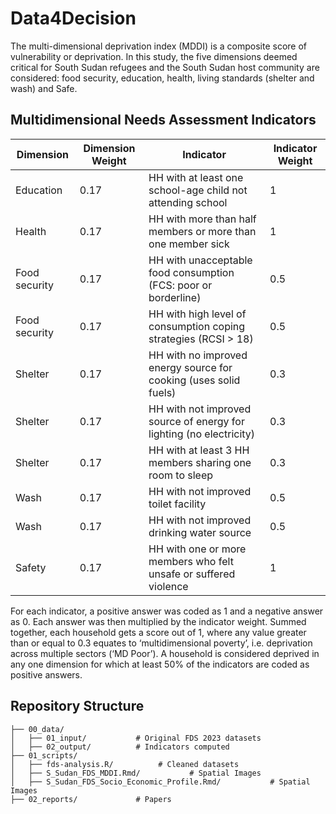 # Data4Decision

The multi-dimensional deprivation index (MDDI) is a composite score of vulnerability or deprivation.
In this study, the five dimensions deemed critical for South Sudan refugees and the South Sudan host community are considered: food security, education, health, living standards (shelter and wash) and Safe.

## Multidimensional Needs Assessment Indicators

| Dimension     | Dimension Weight | Indicator                                                                                                                  | Indicator Weight |
|---------------|------------------|-----------------------------------------------------------------------------------------------------------------------------|------------------|
| Education     | 0.17             | HH with at least one school-age child not attending school       | 1                |
| Health        | 0.17             | HH with more than half members or more than one member sick                                                                | 1                |
| Food security | 0.17             | HH with unacceptable food consumption (FCS: poor or borderline)                                                            | 0.5              |
| Food security | 0.17             | HH with high level of consumption coping strategies (RCSI > 18)                                                            | 0.5              |
| Shelter       | 0.17             | HH with no improved energy source for cooking (uses solid fuels)                                                           | 0.3              |
| Shelter       | 0.17             | HH with not improved source of energy for lighting (no electricity)                                                        | 0.3              |
| Shelter       | 0.17             | HH with at least 3 HH members sharing one room to sleep           | 0.3              |
| Wash          | 0.17             | HH with not improved toilet facility                                                                                       | 0.5              |
| Wash          | 0.17             | HH with not improved drinking water source                                                                                 | 0.5              |
| Safety        | 0.17             | HH with one or more members who felt unsafe or suffered violence                                                           | 1                |


For each indicator, a positive answer was coded as 1 and a negative answer as 0. Each answer was then multiplied by the indicator weight. Summed together, each household gets a score out of 1, where any value greater than or equal to 0.3 equates to ‘multidimensional poverty’, i.e. deprivation across multiple sectors (‘MD Poor’).
A household is considered deprived in any one dimension for which at least 50% of the indicators are coded as positive answers.

## Repository Structure
```
├── 00_data/
│   ├── 01_input/           # Original FDS 2023 datasets
│   ├── 02_output/          # Indicators computed
├── 01_scripts/
│   ├── fds-analysis.R/          # Cleaned datasets
│   ├── S_Sudan_FDS_MDDI.Rmd/           # Spatial Images
│   ├── S_Sudan_FDS_Socio_Economic_Profile.Rmd/           # Spatial Images
├── 02_reports/             # Papers

```
 
